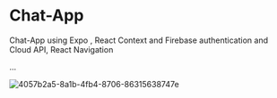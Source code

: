 # Chat-App
Chat-App using Expo , React Context and Firebase authentication and Cloud API, React Navigation




...


![4057b2a5-8a1b-4fb4-8706-86315638747e](https://user-images.githubusercontent.com/115731682/226997304-e4067b34-3d3d-44dd-8df5-f1184e6f3888.jpg)















